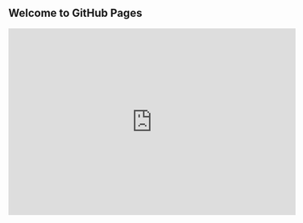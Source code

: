 ## Welcome to GitHub Pages

<iframe width="570" height="371" seamless frameborder="0" scrolling="no" src="https://docs.google.com/spreadsheets/d/1zPvqHY-HTGaeZkwuh3ohb1R9WZnu9rSxkJn0VgkJORk/pubchart?oid=940631662&amp;format=interactive"></iframe>
